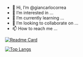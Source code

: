 


- 👋 Hi, I’m @giancarlocorrea
- 👀 I’m interested in ...
- 🌱 I’m currently learning ...
- 💞️ I’m looking to collaborate on ...
- 📫 How to reach me ...

<!---
giancarlocorrea/giancarlocorrea is a ✨ special ✨ repository because its `README.md` (this file) appears on your GitHub profile.
You can click the Preview link to take a look at your changes.
--->



[![Readme Card](https://github-readme-stats.vercel.app/api/pin/?username=giancarlocorrea&repo=giancarlocorrea)](https://github.com/giancarlocorrea/giancarlocorrea)

[![Top Langs](https://github-readme-stats.vercel.app/api/top-langs/?username=giancarlocorrea)](https://github.com/giancarlocorrea/giancarlocorrea)
